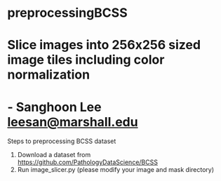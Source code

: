 # preprocessingBCSS
# Slice images into 256x256 sized image tiles including color normalization
# - Sanghoon Lee leesan@marshall.edu
Steps to preprocessing BCSS dataset
1. Download a dataset from https://github.com/PathologyDataScience/BCSS
2. Run image_slicer.py (please modify your image and mask directory)
